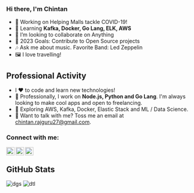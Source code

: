 ### Hi there, I'm Chintan

- 🔭 Working on Helping Malls tackle COVID-19!
- 🌱 Learning <b>Kafka, Docker, Go Lang, ELK, AWS</b>
- 👯 I’m looking to collaborate on Anything
- 🥅 2023 Goals: Contribute to Open Source projects
- 🎶 Ask me about music. Favorite Band: Led Zeppelin
- 🖼️ I love travelling!

## Professional Activity 
- I ❤️ to code and learn new technologies!
- 📰 Professionally, I work on <b>Node.js, Python and Go Lang</b>. I'm always looking to make cool apps and open to freelancing.
- 🔭 Exploring AWS, Kafka, Docker, Elastic Stack and ML / Data Science.
- 💬 Want to talk with me? Toss me an email at chintan.rajguru27@gmail.com.


### Connect with me:

[<img align="left" alt="Chintan27 | Twitter" width="22px" src="https://cdn.jsdelivr.net/npm/simple-icons@v3/icons/twitter.svg" />][twitter]
[<img align="left" alt="Chintan27 | LinkedIn" width="22px" src="https://cdn.jsdelivr.net/npm/simple-icons@v3/icons/linkedin.svg" />][linkedin]
[<img align="left" alt="Chintan27 | Instagram" width="22px" src="https://cdn.jsdelivr.net/npm/simple-icons@v3/icons/instagram.svg" />][instagram]

<br />


## GitHub Stats  

![dgs](https://github-readme-stats.vercel.app/api?username=Chintan27&show_icons=true)
![dtl](https://github-readme-stats.vercel.app/api/top-langs/?username=Chintan27&layout=compact)

[twitter]: https://twitter.com/chintan_27
[instagram]: https://www.instagram.com/chintanrajguru/
[linkedin]: https://www.linkedin.com/in/chintanrajguru/

